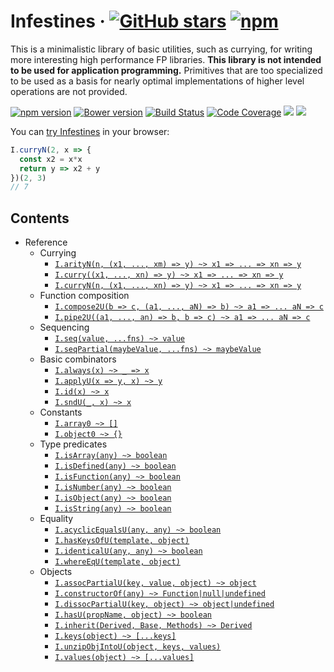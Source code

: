 # <a id="infestines"></a> Infestines &middot; [![GitHub stars](https://img.shields.io/github/stars/polytypic/infestines.svg?style=social)](https://github.com/polytypic/infestines) [![npm](https://img.shields.io/npm/dm/infestines.svg)](https://www.npmjs.com/package/infestines)

This is a minimalistic library of basic utilities, such as currying, for writing
more interesting high performance FP libraries.  **This library is not intended
to be used for application programming.** Primitives that are too specialized to
be used as a basis for nearly optimal implementations of higher level operations
are not provided.

[![npm version](https://badge.fury.io/js/infestines.svg)](http://badge.fury.io/js/infestines)
[![Bower version](https://badge.fury.io/bo/infestines.svg)](https://badge.fury.io/bo/infestines)
[![Build Status](https://travis-ci.org/polytypic/infestines.svg?branch=master)](https://travis-ci.org/polytypic/infestines)
[![Code Coverage](https://img.shields.io/codecov/c/github/polytypic/infestines/master.svg)](https://codecov.io/github/polytypic/infestines?branch=master)
[![](https://david-dm.org/polytypic/infestines.svg)](https://david-dm.org/polytypic/infestines) [![](https://david-dm.org/polytypic/infestines/dev-status.svg)](https://david-dm.org/polytypic/infestines?type=dev)

You can [try Infestines](https://polytypic.github.io/infestines/) in your
browser:

```js
I.curryN(2, x => {
  const x2 = x*x
  return y => x2 + y
})(2, 3)
// 7
```

## Contents

* Reference
  * Currying
    * [`I.arityN(n, (x1, ..., xm) => y) ~> x1 => ... => xn => y`](#I-arityN)
    * [`I.curry((x1, ..., xn) => y) ~> x1 => ... => xn => y`](#I-curry)
    * [`I.curryN(n, (x1, ..., xn) => y) ~> x1 => ... => xn => y`](#I-curryN)
  * Function composition
    * [`I.compose2U(b => c, (a1, ..., aN) => b) ~> a1 => ... aN => c`](#I-compose2U)
    * [`I.pipe2U((a1, ..., an) => b, b => c) ~> a1 => ... aN => c`](#I-pipe2U)
  * Sequencing
    * [`I.seq(value, ...fns) ~> value`](#I-seq)
    * [`I.seqPartial(maybeValue, ...fns) ~> maybeValue`](#I-seq)
  * Basic combinators
    * [`I.always(x) ~> _ => x`](#I-always)
    * [`I.applyU(x => y, x) ~> y`](#I-applyU)
    * [`I.id(x) ~> x`](#I-id)
    * [`I.sndU(_, x) ~> x`](#I-sndU)
  * Constants
    * [`I.array0 ~> []`](#I-array0)
    * [`I.object0 ~> {}`](#I-object0)
  * Type predicates
    * [`I.isArray(any) ~> boolean`](#I-isArray)
    * [`I.isDefined(any) ~> boolean`](#I-isDefined)
    * [`I.isFunction(any) ~> boolean`](#I-isFunction)
    * [`I.isNumber(any) ~> boolean`](#I-isNumber)
    * [`I.isObject(any) ~> boolean`](#I-isObject)
    * [`I.isString(any) ~> boolean`](#I-isString)
  * Equality
    * [`I.acyclicEqualsU(any, any) ~> boolean`](#I-acyclicEqualsU)
    * [`I.hasKeysOfU(template, object)`](#I-hasKeysOfU)
    * [`I.identicalU(any, any) ~> boolean`](#I-identical)
    * [`I.whereEqU(template, object)`](#I-whereEqU)
  * Objects
    * [`I.assocPartialU(key, value, object) ~> object`](#I-assocPartialU)
    * [`I.constructorOf(any) ~> Function|null|undefined`](#I-constructorOf)
    * [`I.dissocPartialU(key, object) ~> object|undefined`](#I-dissocPartialU)
    * [`I.hasU(propName, object) ~> boolean`](#I-hasU)
    * [`I.inherit(Derived, Base, Methods) ~> Derived`](#I-inherit)
    * [`I.keys(object) ~> [...keys]`](#I-keys)
    * [`I.unzipObjIntoU(object, keys, values)`](#I-unzipObjIntoU)
    * [`I.values(object) ~> [...values]`](#I-values)
